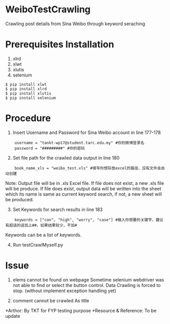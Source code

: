 # WeiboTestCrawling
Crawling post details from Sina Weibo through keyword seraching

# Prerequisites Installation
1. xlrd
2. xlwt
3. xlutis
4. selenium
```
$ pip install xlwt
$ pip install xlrd
$ pip install xlutis
$ pip install selenium
```

# Procedure
1. Insert Username and Password for Sina Weibo account in line 177-178
```
    username = "tankt-wp17@student.tarc.edu.my" #你的微博登录名
    password = "#########" #你的密码
```

2. Set file path for the crawled data output in line 180
```
    book_name_xls = "weibo_test.xls" #填写你想存放excel的路径，没有文件会自动创建
```
Note: Output file will be in .xls Excel file.
If file does not exist, a new .xls file will be produce.
If file does exist, output data will be written into the sheet which its name is same as current keyword search, if not, a new sheet will be produced.

3. Set Keywords for search results in line 183
```
    keywords = ["can", "high", "worry", "case"] #输入你想要的关键字，建议有超话的话加上##，如果结果较少，不加#
```
Keywords can be a list of keywords.

4. Run testCrawlMyself.py


# Issue
1. elems cannot be found on webpage
Sometime selenium webdriver was not able to find or select the button control. Data Crawling is forced to stop. (without implement exception handling yet)

2. comment cannot be crawled
As title

*Arthor: By TKT for FYP testing purpose
*Resource & Reference: To be update
